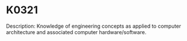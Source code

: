 # K0321
Description: Knowledge of engineering concepts as applied to computer architecture and associated computer hardware/software.
